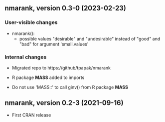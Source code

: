 ## nmarank, version 0.3-0 (2023-02-23)

### User-visible changes

* nmarank():
  - possible values "desirable" and "undesirable" instead of "good"
    and "bad" for argument 'small.values'

### Internal changes

* Migrated repo to https://github/tpapak/nmarank

* R package **MASS** added to imports

* Do not use 'MASS::' to call ginv() from R package **MASS**


## nmarank, version 0.2-3 (2021-09-16)

- First CRAN release
